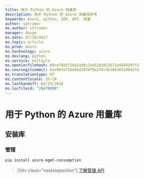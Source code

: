 ```yaml
---
title: 用于 Python 的 Azure 用量库
description: 用于 Python 的 Azure 用量库参考
keywords: Azure, python, SDK, API, 用量
author: sptramer
ms.author: sttramer
manager: douge
ms.date: 07/10/2017
ms.topic: article
ms.prod: azure
ms.technology: azure
ms.devlang: python
ms.service: multiple
ms.openlocfilehash: 69ce7bb5f10a2ab6c2a952b2023b71a9584397f4
ms.sourcegitcommit: 41e90fe75de03d397079a276cdb388305290e27e
ms.translationtype: HT
ms.contentlocale: zh-CN
ms.lasthandoff: 02/23/2018
ms.locfileid: "29478990"
---
```

# <a name="azure-consumption-libraries-for-python"></a>用于 Python 的 Azure 用量库

## <a name="install-the-libraries"></a>安装库


### <a name="management"></a>管理

```bash
pip install azure-mgmt-consumption
```
> [!div class="nextstepaction"]
> [了解管理 API](/python/api/overview/azure/consumption/management)